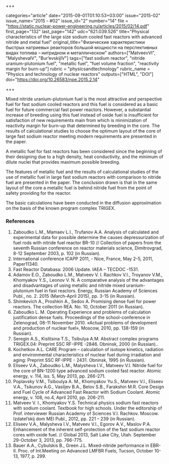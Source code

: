+++

categories="article"
date="2015-09-01T01:10:53+03:00"
issue="2015-02"
issue_name="2015 - #02"
issue_id="2"
number="14"
file = "https://static.nuclear-power-engineering.ru/articles/2015/02/14.pdf"
first_page="132"
last_page="142"
udc="621.039.526"
title="Physical characteristics of the large size sodium cooled fast reactors with advanced nitride and metal fuel"
original_title="Физические характеристики быстрых натриевых реакторов большой мощности на перспективных видах топлива – нитридном и металлическом" 
authors=["MatveevVI", "MalyshevaIV", "Bur’evskijIV"]
tags=["fast sodium reactor", "nitride uranium-plutonium fuel", "metallic fuel", "fuel volume fraction", "reactivity margin for burn-up"]
rubric = "physicsandtechnology"
rubric_name = "Physics and technology of nuclear reactors"
outputs=["HTML", "DOI"]
doi="https://doi.org/10.26583/npe.2015.2.14"

+++

Mixed nitride uranium-plutonium fuel is the most attractive and perspective fuel for fast sodium cooled reactors and this fuel is considered as a basic fuel for future commercial fast power reactors. However, a substantial increase of breeding using this fuel instead of oxide fuel is insufficient for satisfaction of new requirements main from which is minimization of reactivity margin for burn-up that determined by breeding in the core. The results of calculational studies to choose the optimum layout of the core of large fast sodium reactor meeting modern requirements are presented in the paper.

A metallic fuel for fast reactors has been considered since the beginning of their designing due to a high density, heat conductivity, and the minimum of dilute nuclei that provides maximum possible breeding.

The features of metallic fuel and the results of calculational studies of the use of metallic fuel in large fast sodium reactors with comparison to nitride fuel are presented in the paper. The conclusion drawn is that in the same layout of the core a metallic fuel is behind nitride fuel from the point of safety providing for the reactor.

The basic calculations have been conducted in the diffusion approximation on the basis of the known program complex TRIGEX.

### References

1. Zaboudko L.M., Mamaev L.I., Trufanov A.A. Analysis of calculated and experimental data for possible determine the causes depressurization of fuel rods with nitride fuel reactor BR-10 // Collection of papers from the seventh Russian conference on reactor materials science, Dimitrovgrad, 8-12 September 2003, p. 102 (in Russian).
2. International conference ICAPP 2011, - Nice, France, May 2-5, 2011, Paper11340.
3. Fast Reactor Databasa: 2006 Update. IAEA – TECDOC -1531.
4. Adamov E.O., Zaboudko L.M., Matveev V. I. Rachkov V.I., Troyanov V.M., Khomyakov Y.S., Leonov V. N. A comparative analysis of the advantages and disadvantages of using metallic and nitride mixed uranium-plutonium fuel in fast reactors. Energy, Russian Academy of Sciences Publ., no. 2. 2015 (March-April 2015), pp. 3-15 (in Russian).
5. Shimkevich A., Proshkin A., Sedov A. Promising dense fuel for power reactors. The collection REA. No. 10, October 2011 (in Russian).
6. Zaboudko L. M. Operating Experience and problems of calculation justification dense fuels. Proceedings of the school-conference in Zelenograd, 08-11 November 2010. «Actual problems of development and production of nuclear fuel», Moscow, 2010, pp. 138-159 (in Russian).
7. Seregin A.S., Kislitsina T.S., Tsibulya A.M. Abstract complex programs TRIGEX.04: Preprint SSC RF-IPPE -2846. Obninsk, 2000 (in Russian)..
8. Kochetkov A.L. CARE Program – calculation of isotope kinetics, radiation and environmental characteristics of nuclear fuel during irradiation and aging: Preprint SSC RF-IPPE - 2431. Obninsk, 1995 (in Russian).
9. Eliseev V.A., Zaboudko L.M., Malysheva I.V., Matveev V.I. Nitride fuel for the core of BN-1200 type advanced sodium cooled fast reactor. Atomic energy, v. 114, iss. 5, May 2013, pp. 266-271.
10. Poplavsky V.M., Tsiboulya A. M., Khomyakov Yu.S., Matveev V.I., Eliseev V.A., Tsikunov A.G., Vasiljev B.A., Belov S.B., Farakshin M.R. Core Design and Fuel Cycle of Advanced Fast Reactor with Sodium Coolant. Atomic energy, v. 108, no.4, April 2010, pp. 206-211.
11. Matveev V. I., Khomyakov Y.S. Technical physics sodium fast reactors with sodium coolant. Textbook for high schools. Under the editorship of Prof. interviewer Russian Academy of Sciences V.I. Rachkov. Moscow. Izdatel’skij dom MEI Publ., 2012, pp. 221 – 239 (in Russian).
12. Eliseev V.А., Malysheva I.V., Matveev V.I., Egorov А.V., Maslov P.А. Enhancement of the inherent self-protection of the fast sodium reactor cores with oxide fuel. // Global 2013, Salt Lake City, Utah. September 29-October 3, 2013, pp. 766-775.
13. Bauer A.A., Cybulskis B., Green J.L. Mixed-nitride performance in EBR-II. Proc. of Int.Meeting on Advanced LMFBR Fuels, Tucson, October 10-13, 1977, p. 299.